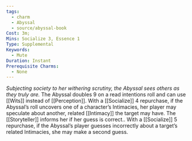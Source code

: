 ```yaml
---
tags:
  - charm
  - Abyssal
  - source/abyssal-book
Cost: 3m; 
Mins: Socialize 3, Essence 1
Type: Supplemental
Keywords:
  - Mute
Duration: Instant
Prerequisite Charms:
  - None
---
```

*Subjecting society to her withering scrutiny, the Abyssal sees others as they truly are.*
The Abyssal doubles 9 on a read intentions roll and can use [[Wits]] instead of [[Perception]].
With a [[Socialize]] 4 repurchase, if the Abyssal’s roll uncovers one of a character’s Intimacies, her player may speculate about another, related [[Intimacy]] the target may have. The [[Storyteller]] informs her if her guess is correct..
With a [[Socialize]] 5 repurchase, if the Abyssal’s player guesses incorrectly about a target’s related Intimacies, she may make a second guess.